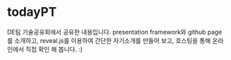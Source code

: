 todayPT
============

DE팀 기술공유회에서 공유한 내용입니다.
presentation framework와 github page를 소개하고,
reveal.js를 이용하여 간단한 자기소개를 만들어 보고, 호스팅을 통해 온라인에서 직접 확인 해 봅니다. :)
